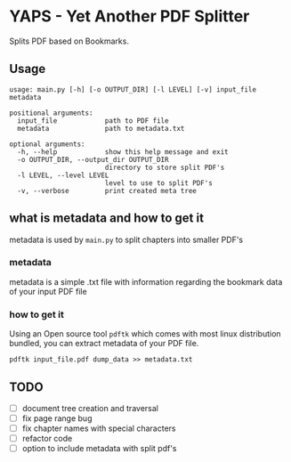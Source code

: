 # YAPS - Yet Another PDF Splitter

Splits PDF based on Bookmarks.

## Usage

```shell
usage: main.py [-h] [-o OUTPUT_DIR] [-l LEVEL] [-v] input_file metadata

positional arguments:
  input_file            path to PDF file
  metadata              path to metadata.txt

optional arguments:
  -h, --help            show this help message and exit
  -o OUTPUT_DIR, --output_dir OUTPUT_DIR
                        directory to store split PDF's
  -l LEVEL, --level LEVEL
                        level to use to split PDF's
  -v, --verbose         print created meta tree
```

## what is metadata and how to get it

metadata is used by `main.py` to split chapters into smaller PDF's

### metadata

metadata is a simple .txt file with information regarding the bookmark data of your input PDF file

### how to get it

Using an Open source tool `pdftk` which comes with most linux distribution bundled, you can extract metadata 
of your PDF file.

```
pdftk input_file.pdf dump_data >> metadata.txt
```

## TODO 

- [ ] document tree creation and traversal
- [ ] fix page range bug
- [ ] fix chapter names with special characters
- [ ] refactor code 
- [ ] option to include metadata with split pdf's 